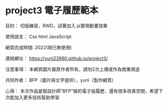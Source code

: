 # project3 電子履歷範本
目的：
切版練習，RWD，試著加入.js實現動畫效果

使用語言：
Css html JavaScript

網頁完成時間:
2022(現已無使用)

連結網址：
https://yuni23990.github.io/project3/

注意事項：
本網頁圖片屬原作者所有，請勿2次上傳或作為商業用途

共同作者：
BFP（圖片與文字提供），yuni（製作網頁）

心得：
本次作品是幫設計師“BFP”做的電子版履歷，還有很多改善空間，希望下次能加入更多技術幫助學習
